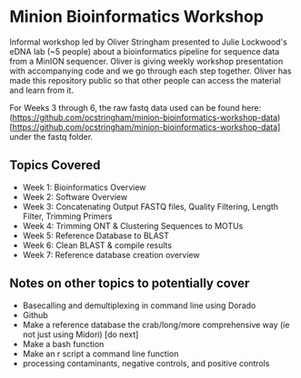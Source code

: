 # Minion Bioinformatics Workshop

Informal workshop led by Oliver Stringham presented to Julie Lockwood's eDNA lab (~5 people) about a bioinformatics pipeline for sequence data from a MinION sequencer. Oliver is giving weekly workshop presentation with accompanying code and we go through each step together. Oliver has made this repository public so that other people can access the material and learn from it.

For Weeks 3 through 6, the raw fastq data used can be found here: (https://github.com/ocstringham/minion-bioinformatics-workshop-data)[https://github.com/ocstringham/minion-bioinformatics-workshop-data] under the fastq folder.

## Topics Covered

* Week 1: Bioinformatics Overview
* Week 2: Software Overview
* Week 3: Concatenating Output FASTQ files, Quality Filtering, Length Filter, Trimming Primers
* Week 4: Trimming ONT & Clustering Sequences to MOTUs
* Week 5: Reference Database to BLAST
* Week 6: Clean BLAST & compile results
* Week 7: Reference database creation overview

## Notes on other topics to potentially cover

* Basecalling and demultiplexing in command line using Dorado
* Github
* Make a reference database the crab/long/more comprehensive way (ie not just using Midori) [do next]
* Make a bash function
* Make an r script a command line function
* processing contaminants, negative controls, and positive controls

